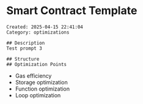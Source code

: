# Smart Contract Template
    Created: 2025-04-15 22:41:04
    Category: optimizations

    ## Description
    Test prompt 3

    ## Structure
    ## Optimization Points
- Gas efficiency
- Storage optimization
- Function optimization
- Loop optimization
